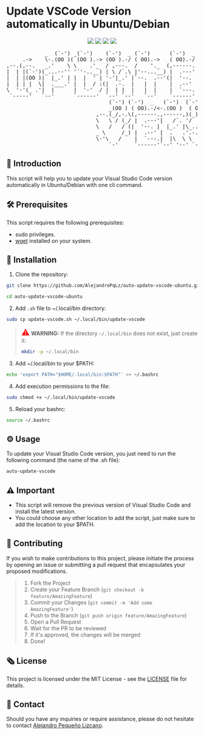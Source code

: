 # Update VSCode Version automatically in Ubuntu/Debian

<p align="center">
    <a href="https://ubuntu.com/" alt="Ubuntu">
        <img src="https://img.shields.io/badge/Ubuntu-E95420?style=flat&logo=ubuntu&logoColor=white" /></a>
    <a href="https://www.debian.org/" alt="Debian">
        <img src="https://img.shields.io/badge/Debian-A81D33?style=flat&logo=debian&logoColor=white" /></a>
    <a href="https://code.visualstudio.com/" alt="Visual Studio Code">
        <img src="https://img.shields.io/badge/Visual%20Studio%20Code-007ACC?style=flat&logo=visual-studio-code&logoColor=white" /></a>
    <a href="https://opensource.org/licenses/MIT" alt="License: MIT">
        <img src="https://img.shields.io/badge/License-MIT-yellow.svg" /></a>
</p>

<pre>
            _  (`-') _(`-')    (`-')  _ (`-')      (`-')  _         (`-') (`-').->                     _(`-')    (`-')  _
     .->    \-.(OO )( (OO ).-> (OO ).-/ ( OO).->   ( OO).-/        _(OO ) ( OO)_   _             .->  ( (OO ).-> ( OO).-/
,--.(,--.   _.'    \ \    .'_  / ,---.  /    '._  (,------.   ,--.(_/,-.\(_)--\_)  \-,-----.(`-')----. \    .'_ (,------.
|  | |(`-')(_...--'' '`'-..__) | \ /`.\ |'--...__) |  .---'   \   \ / (_//    _ /   |  .--./( OO).-.  ''`'-..__) |  .---'
|  | |(OO )|  |_.' | |  |  ' | '-'|_.' |`--.  .--'(|  '--.     \   /   / \_..`--.  /_) (`-')( _) | |  ||  |  ' |(|  '--. 
|  | | |  \|  .___.' |  |  / :(|  .-.  |   |  |    |  .--'    _ \     /_).-._)   \ ||  |OO ) \|  |)|  ||  |  / : |  .--' 
\  '-'(_ .'|  |      |  '-'  / |  | |  |   |  |    |  `---.   \-'\   /   \       /(_'  '--'\  '  '-'  '|  '-'  / |  `---.
 `-----'   `--'      `------'  `--' `--'   `--'    `------'       `-'     `-----'    `-----'   `-----' `------'  `------'
                                (`-') (`-')  _   (`-')  (`-').->  _                <-. (`-')_  
                                _(OO ) ( OO).-/<-.(OO )  ( OO)_   (_)         .->      \( OO) ) 
                            ,--.(_/,-.\(,------.,------,)(_)--\_)  ,-(`-')(`-')----. ,--./ ,--/  
                            \   \ / (_/ |  .---'|   /`. '/    _ /  | ( OO)( OO).-.  '|   \ |  |  
                            \   /   / (|  '--. |  |_.' |\_..`--.  |  |  )( _) | |  ||  . '|  |) 
                            _ \     /_) |  .--' |  .   .'.-._)   \(|  |_/  \|  |)|  ||  |\    | 
                            \-'\   /    |  `---.|  |\  \ \       / |  |'->  '  '-'  '|  | \   |  
                                `-'     `------'`--' '--' `-----'  `--'      `-----' `--'  `--' 
</pre>

## :scroll: Introduction

This script will help you to update your Visual Studio Code version automatically in Ubuntu/Debian with one cli command.

## :hammer_and_wrench: Prerequisites

This script requires the following prerequisites:

- sudo privileges.
- [wget](https://www.gnu.org/software/wget/) installed on your system.

## :rocket: Installation

1. Clone the repository:

```bash
git clone https://github.com/AlejandroPqLz/auto-update-vscode-ubuntu.git
```
```bash
cd auto-update-vscode-ubuntu
```

2. Add `.sh` file to ~/.local/bin directory:

```bash
sudo cp update-vscode.sh ~/.local/bin/update-vscode
```
> <span style="color: red; font-size: 1.5em;">&#9888;</span> **WARNING:** If the directory `~/.local/bin` does not exist, just create it:
> ```bash
> mkdir -p ~/.local/bin
> ```

3. Add ~/.local/bin to your $PATH:

```bash
echo 'export PATH="$HOME/.local/bin:$PATH"' >> ~/.bashrc
```

4. Add execution permissions to the file:

```bash
sudo chmod +x ~/.local/bin/update-vscode
```

5. Reload your bashrc:

```bash
source ~/.bashrc
```

## :gear: Usage

To update your Visual Studio Code version, you just need to run the following command (the name of the .sh file):

```bash
auto-update-vscode
```

## :warning: Important

- This script will remove the previous version of Visual Studio Code and install the latest version.
- You could choose any other location to add the script, just make sure to add the location to your $PATH.

## :seedling: Contributing

If you wish to make contributions to this project, please initiate the process by opening an issue or submitting a pull request that encapsulates your proposed modifications.

> 1. Fork the Project
> 2. Create your Feature Branch (`git checkout -b feature/AmazingFeature`)
> 3. Commit your Changes (`git commit -m 'Add some AmazingFeature'`)
> 4. Push to the Branch (`git push origin feature/AmazingFeature`)
> 5. Open a Pull Request
> 6. Wait for the PR to be reviewed
> 7. If it's approved, the changes will be merged
> 8. Done!

## :newspaper_roll: License

This project is licensed under the MIT License - see the [LICENSE](./LICENSE) file for details.

## :busts_in_silhouette: Contact

Should you have any inquiries or require assistance, please do not hesitate to contact [Alejandro Pequeño Lizcano](pq.lz.alejandro@gmail.com).
